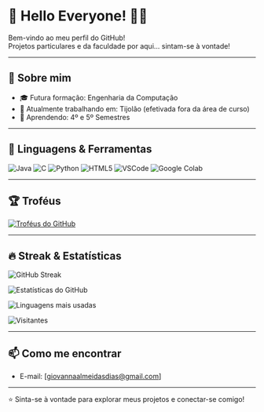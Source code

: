 # 👋 Hello Everyone! 👩‍💻

Bem-vindo ao meu perfil do GitHub!  
Projetos particulares e da faculdade por aqui... sintam-se à vontade!

---

## 🚀 Sobre mim

- 🎓 Futura formação: Engenharia da Computação
- 💼 Atualmente trabalhando em: Tijolão (efetivada fora da área de curso)
- 🌱 Aprendendo: 4º e 5º Semestres

---

## 🔧 Linguagens & Ferramentas

![Java](https://img.shields.io/badge/-Java-%23ED8B00?style=flat-square&logo=java&logoColor=white)
![C](https://img.shields.io/badge/-C-%2300599C?style=flat-square&logo=c&logoColor=white)
![Python](https://img.shields.io/badge/-Python-%233776AB?style=flat-square&logo=python&logoColor=white)
![HTML5](https://img.shields.io/badge/-HTML5-%23E34F26?style=flat-square&logo=html5&logoColor=white)
![VSCode](https://img.shields.io/badge/-VSCode-%23007ACC?style=flat-square&logo=visual-studio-code&logoColor=white)
![Google Colab](https://img.shields.io/badge/-Google%20Colab-%23F9AB00?style=flat-square&logo=google-colab&logoColor=white)

---

## 🏆 Troféus

[![Troféus do GitHub](https://github-profile-trophy.vercel.app/?username=gi-a-dias&rank=S,AAA)](https://github.com/ryo-ma/github-profile-trophy)

---

## 🔥 Streak & Estatísticas

![GitHub Streak](https://streak-stats.demolab.com/?user=gi-a-dias&theme=radical)

![Estatísticas do GitHub](https://github-readme-stats.vercel.app/api?username=gi-a-dias&show_icons=true&theme=radical)

![Linguagens mais usadas](https://github-readme-stats.vercel.app/api/top-langs/?username=gi-a-dias&layout=compact&theme=radical)

![Visitantes](https://komarev.com/ghpvc/?username=gi-a-dias)

---

## 📫 Como me encontrar

- E-mail: [giovannaalmeidasdias@gmail.com]

---

⭐️ Sinta-se à vontade para explorar meus projetos e conectar-se comigo!
